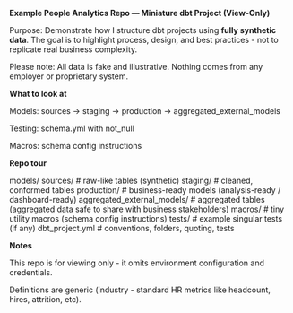 **Example People Analytics Repo — Miniature dbt Project (View-Only)**

Purpose: Demonstrate how I structure dbt projects using **fully synthetic data**. The goal is to highlight process, design, and best practices - not to replicate real business complexity.

Please note: All data is fake and illustrative. Nothing comes from any employer or proprietary system.

**What to look at**

Models: sources → staging → production → aggregated_external_models 

Testing: schema.yml with not_null

Macros: schema config instructions

**Repo tour**

models/
  sources/                     # raw-like tables (synthetic)
  staging/                     # cleaned, conformed tables
  production/                  # business-ready models (analysis-ready / dashboard-ready)
  aggregated_external_models/  # aggregated tables (aggregated data safe to share with business stakeholders) 
macros/                        # tiny utility macros (schema config instructions)
tests/                         # example singular tests (if any)
dbt_project.yml                # conventions, folders, quoting, tests

**Notes**

This repo is for viewing only - it omits environment configuration and credentials.

Definitions are generic (industry - standard HR metrics like headcount, hires, attrition, etc).
